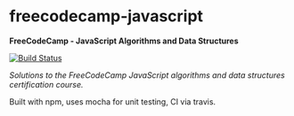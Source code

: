 # freecodecamp-javascript

**FreeCodeCamp - JavaScript Algorithms and Data Structures**

[![Build Status](https://travis-ci.org/alexvinall/freecodecamp-javascript.svg?branch=master)](https://travis-ci.org/alexvinall/freecodecamp-javascript)

*Solutions to the FreeCodeCamp JavaScript algorithms and data structures certification course.*

Built with npm, uses mocha for unit testing, CI via travis.
